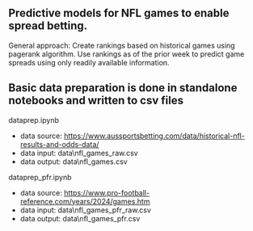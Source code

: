 ## Predictive models for NFL games to enable spread betting.

General approach:  Create rankings based on historical games using pagerank algorithm.  Use rankings as of the prior week to predict game spreads using only readily available information.

## Basic data preparation is done in standalone notebooks and written to csv files

dataprep.ipynb
- data source: https://www.aussportsbetting.com/data/historical-nfl-results-and-odds-data/
- data input: data\nfl_games_raw.csv
- data output:  data\nfl_games.csv

dataprep_pfr.ipynb
- data source: https://www.pro-football-reference.com/years/2024/games.htm
- data input: data\nfl_games_pfr_raw.csv
- data output: data\nfl_games_pfr.csv

